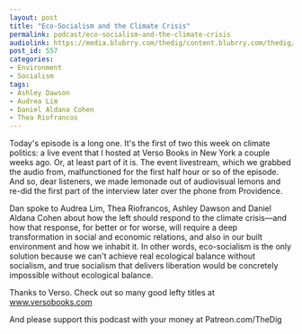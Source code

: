 ```yaml
---
layout: post
title: "Eco-Socialism and the Climate Crisis"
permalink: podcast/eco-socialism-and-the-climate-crisis
audiolink: https://media.blubrry.com/thedig/content.blubrry.com/thedig/The_Dig_-_EP_143_-_Blockadia.mp3
post_id: 557
categories: 
- Environment
- Socialism
tags: 
- Ashley Dawson
- Audrea Lim
- Daniel Aldana Cohen
- Thea Riofrancos
---
```


Today's episode is a long one. It's the first of two this week on climate politics: a live event that I hosted at Verso Books in New York a couple weeks ago. Or, at least part of it is. The event livestream, which we grabbed the audio from, malfunctioned for the first half hour or so of the episode. And so, dear listeners, we made lemonade out of audiovisual lemons and re-did the first part of the interview later over the phone from Providence.

Dan spoke to Audrea Lim, Thea Riofrancos, Ashley Dawson and Daniel Aldana Cohen about how the left should respond to the climate crisis—and how that response, for better or for worse, will require a deep transformation in social and economic relations, and also in our built environment and how we inhabit it. In other words, eco-socialism is the only solution because we can't achieve real ecological balance without socialism, and true socialism that delivers liberation would be concretely impossible without ecological balance.

Thanks to Verso. Check out so many good lefty titles at www.versobooks.com

And please support this podcast with your money at Patreon.com/TheDig

 